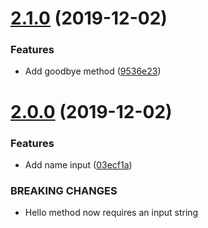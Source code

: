 # [2.1.0](https://github.com/DanClowry/semantictest/compare/v2.0.0...v2.1.0) (2019-12-02)


### Features

* Add goodbye method ([9536e23](https://github.com/DanClowry/semantictest/commit/9536e23f85291c874b52d30cbe09cd175edcce15))

# [2.0.0](https://github.com/DanClowry/semantictest/compare/v1.0.1...v2.0.0) (2019-12-02)


### Features

* Add name input ([03ecf1a](https://github.com/DanClowry/semantictest/commit/03ecf1a56ef667fe7ac2612775e55aefb301e49d))


### BREAKING CHANGES

* Hello method now requires an input string

